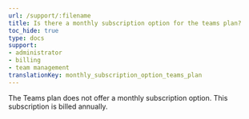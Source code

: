 ```yaml
---
url: /support/:filename
title: Is there a monthly subscription option for the teams plan?
toc_hide: true
type: docs
support:
- administrator
- billing
- team management
translationKey: monthly_subscription_option_teams_plan
---
```

The Teams plan does not offer a monthly subscription option. This subscription is billed annually.